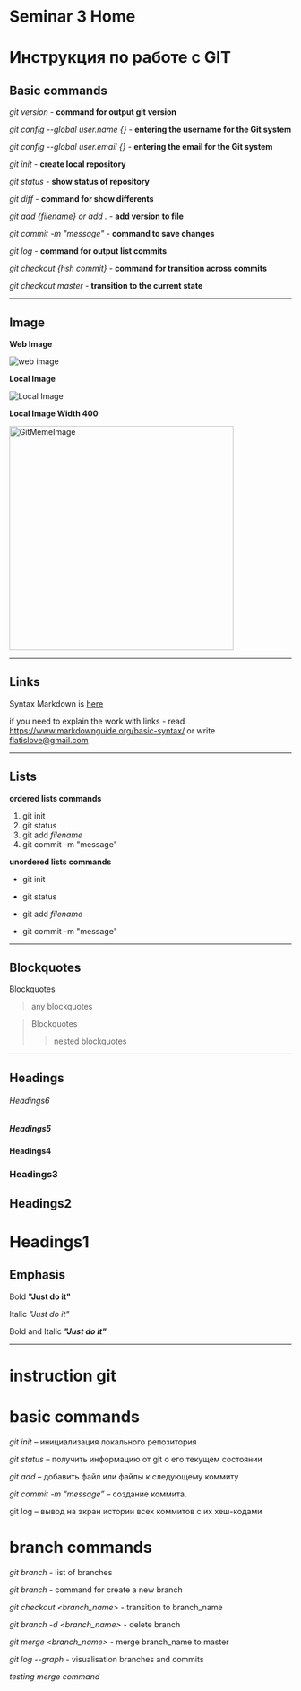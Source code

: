 # Seminar 3 Home

# Инструкция по работе с GIT

## Basic commands

_git version_ - **command for output git version**

_git config --global user.name {}_ - **entering the username for the Git system**

_git config --global user.email {}_ - **entering the email for the Git system**

_git init_ - **create local repository**

_git status_ - **show status of repository**

_git diff_ - **command for show differents**

_git add {filename} or add ._ - **add version to file**

_git commit -m "message"_ - **command to save changes**

_git log_ - **command for output list commits**

_git checkout {hsh commit}_ - **command for transition across commits**

_git checkout master_ - **transition to the current state**

---

## Image

**Web Image**

![web image](https://i.ytimg.com/vi/dygYh2qsx64/sddefault.jpg)

**Local Image**

![Local Image](GitMeme.jpeg)

**Local Image Width 400**

<img src="GitMeme.jpeg" alt="GitMemeImage" width="400"/>

---

## Links

Syntax Markdown is [here](https://www.markdownguide.org/basic-syntax/ "Описание")

if you need to explain the work with links - read <https://www.markdownguide.org/basic-syntax/> or write <flatislove@gmail.com>

---

## Lists

**ordered lists commands**

1. git init
2. git status
3. git add _filename_
4. git commit -m "message"

**unordered lists commands**

- git init

* git status

- git add _filename_

* git commit -m "message"

---

## Blockquotes

Blockquotes

> any blockquotes

> Blockquotes
>
> > nested blockquotes

---

## Headings

###### Headings6

##### Headings5

#### Headings4

### Headings3

## Headings2

# Headings1

## Emphasis

Bold **"Just do it"**

Italic _"Just do it"_

Bold and Italic **_"Just do it"_**

---

# instruction git

# basic commands

_git init_ – инициализация локального репозитория

_git status_ – получить информацию от git о его текущем состоянии

_git add_ – добавить файл или файлы к следующему коммиту

_git commit -m “message”_ – создание коммита.

git log – вывод на экран истории всех коммитов с их хеш-кодами

# branch commands

_git branch_ - list of branches

_git branch <new branch>_ - command for create a new branch

_git checkout <branch_name>_ - transition to branch_name

_git branch -d <branch_name>_ - delete branch

_git merge <branch_name>_ - merge branch_name to master

_git log --graph_ - visualisation branches and commits

_testing merge command_

